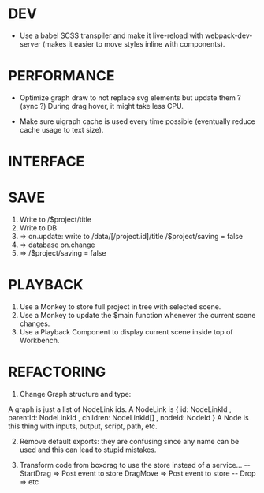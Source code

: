 # DEV

* Use a babel SCSS transpiler and make it live-reload with webpack-dev-server (makes it easier to move styles inline with components).

# PERFORMANCE

* Optimize graph draw to not replace svg elements but update them ? (sync ?)
  During drag hover, it might take less CPU.

* Make sure uigraph cache is used every time possible (eventually reduce cache usage to text size).


# INTERFACE

# SAVE

  1. Write to /$project/title
  2. Write to DB
  2. => on.update:
        write to /data/[/project.id]/title
        /$project/saving = false
  4. => database on.change
  5. => /$project/saving = false

# PLAYBACK

  1. Use a Monkey to store full project in tree with
     selected scene.
  2. Use a Monkey to update the $main function whenever the
     current scene changes.
  3. Use a Playback Component to display current scene inside
     top of Workbench.

# REFACTORING
  1. Change Graph structure and type:

  A graph is just a list of NodeLink ids.
  A NodeLink is
  { id: NodeLinkId
  , parentId: NodeLinkId
  , children: NodeLinkId[]
  , nodeId: NodeId
  }
  A Node is this thing with inputs, output, script, path, etc.

  2. Remove default exports: they are confusing since any name
     can be used and this can lead to stupid mistakes.

  3. Transform code from boxdrag to use the store instead of a service...
    --
    StartDrag => Post event to store
    DragMove => Post event to store
    --
    Drop => etc
